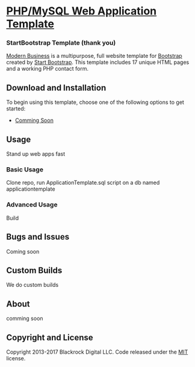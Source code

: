 # [PHP/MySQL Web Application Template](https://startbootstrap.com/template-overviews/modern-business/)

### StartBootstrap Template (thank you)
[Modern Business](http://startbootstrap.com/template-overviews/modern-business/) is a multipurpose, full website template for [Bootstrap](http://getbootstrap.com/) created by [Start Bootstrap](http://startbootstrap.com/). This template includes 17 unique HTML pages and a working PHP contact form.

## Download and Installation

To begin using this template, choose one of the following options to get started:
* [Comming Soon](http://robsmitha.com/)

## Usage

Stand up web apps fast

### Basic Usage

Clone repo, run ApplicationTemplate.sql script on a db named applicationtemplate

### Advanced Usage

Build

## Bugs and Issues

Coming soon

## Custom Builds

We do custom builds

## About

comming soon
## Copyright and License

Copyright 2013-2017 Blackrock Digital LLC. Code released under the [MIT](https://github.com/BlackrockDigital/startbootstrap-modern-business/blob/gh-pages/LICENSE) license.
